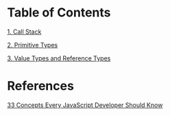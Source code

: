# Table of Contents

[1. Call Stack](/call-stack/)

[2. Primitive Types](/primitive-types/)

[3. Value Types and Reference Types](/value-types-and-reference-types/)

# References

[33 Concepts Every JavaScript Developer Should Know](https://github.com/leonardomso/33-js-concepts)

